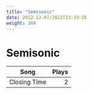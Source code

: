 ```yaml
---
title: "Semisonic"
date: 2022-12-07/2022T23:19:26
weight: 384
---
```


# Semisonic

 Song | Plays 
----- | -----:
Closing Time | 2
